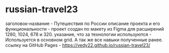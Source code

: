 # russian-travel23
заголовок-название - Путешествия по России
описание проекта и его функциональности - проект создан по макету из Figma для расширений 1280, 1024, 678 и 320. 
указание, что за технологии используются - Используется в основном grid. А так  же все навыки полученные ранее.
ссылку на GitHub Pages - https://vedy22.github.io/russian-travel23/
